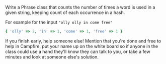 Write a Phrase class that counts the number of times a word is used in a given string, keeping count of each occurrence in a hash.

For example for the input `"olly olly in come free"`

```ruby
{ 'olly' => 2, 'in' => 1, 'come' => 1, 'free' => 1 }
```

If you finish early, help someone else! Mention that you're done and free to help in Campfire, put your name up on the white board so if anyone in the class could use a hand they'll know they can talk to you, or take a few minutes and look at someone else's solution.
